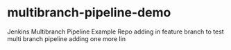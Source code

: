 # multibranch-pipeline-demo
Jenkins Multibranch Pipeline Example Repo
adding in feature branch to test multi branch pipeline
adding one more lin
